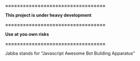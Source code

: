 **==================================**

**This project is under heavy development**

**==================================**

**Use at you own risks**

**==================================**

Jabba stands for "Javascript Awesome Bot Building Apparatus"
